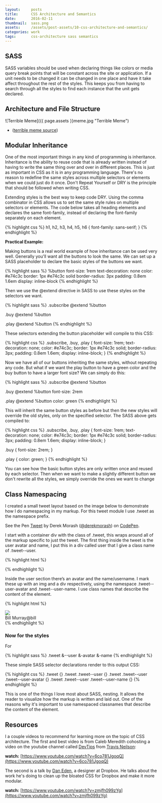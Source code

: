```yaml
---
layout:     posts
title:      CSS Architecture and Semantics
date:       2016-02-11
thumbnail:  sass.png
assets:     /assets/post-assets/10-css-architecture-and-semantics/
categories: work
tags:       css-architecture sass semantics
---
```

## SASS

SASS variables should be used when declaring things like colors or media query break points that will be constant across the site or application. If a unit needs to be changed it can be changed in one place and have it take affect throughout the rest of the styles. This keeps you from having to search through all the styles to find each instance that the unit gets declared.

## Architecture and File Structure

![Terrible Meme]({{ page.assets }}meme.jpg "Terrible Meme")
- ([terrible meme source](http://www.sitepoint.com/architecture-sass-project/))

## Modular Inheritance
One of the most important things in any kind of programming is inheritance. Inheritance is the ability to reuse code that is already written instead of having to write the same thing over and over in different places. This is just as important in CSS as it is in any programming language. There's no reason to redefine the same styles across multiple selectors or elements when we could just do it once. Don't Repeat Yourself or DRY is the principle that should be followed when writing CSS.

Extending styles is the best way to keep code DRY. Using the comma combinator in CSS allows us to set the same style rules on multiple selectors or elements. The code below takes all heading elements and declares the same font-family, instead of declaring the font-family separately on each element.

{% highlight css %}
h1, h2, h3, h4, h5, h6 {
  font-family: sans-serif;
}
{% endhighlight %}

__Practical Example:__

Making buttons is a real world example of how inheritance can be used very well. Generally you'll want all the buttons to look the same. We can set up a SASS placeholder to declare the basic styles of the buttons we want.

{% highlight sass %}
%button
  font-size: 1rem
  text-decoration: none
  color: #e74c3c
  border: 1px #e74c3c solid
  border-radius: 3px
  padding: 0.8em 1.6em
  display: inline-block
{% endhighlight %}

Then we use the @extend directive in SASS to use these styles on the selectors we want.

{% highlight sass %}
.subscribe
  @extend %button

.buy
  @extend %button

.play
  @extend %button
{% endhighlight %}

These selectors extending the button placeholder will compile to this CSS:

{% highlight css %}
.subscribe, .buy, .play {
  font-size: 1rem;
  text-decoration: none;
  color: #e74c3c;
  border: 1px #e74c3c solid;
  border-radius: 3px;
  padding: 0.8em 1.6em;
  display: inline-block;
}
{% endhighlight %}

Now we have all of our buttons inheriting the same styles, without repeating any code. But what if we want the play button to have a green color and the buy button to have a larger font size? We can simply do this:

{% highlight sass %}
.subscribe
  @extend %button

.buy
  @extend %button
  font-size: 2rem

.play
  @extend %button
  color: green
{% endhighlight %}

This will inherit the same button styles as before but then the new styles will override the old styles, only on the specified selector. The SASS above gets compiled to:

{% highlight css %}
.subscribe, .buy, .play {
  font-size: 1rem;
  text-decoration: none;
  color: #e74c3c;
  border: 1px #e74c3c solid;
  border-radius: 3px;
  padding: 0.8em 1.6em;
  display: inline-block;
}

.buy {
  font-size: 2rem;
}

.play {
  color: green;
}
{% endhighlight %}

You can see how the basic button styles are only written once and reused by each selector. Then when we want to make a slightly different button we don't rewrite all the styles, we simply override the ones we want to change

## Class Namespacing
I created a small tweet layout based on the image below to demonstrate how I do namespacing in my markup. For this tweet module I use .tweet as the namespace prefix.

<p data-height="320" data-theme-id="0" data-slug-hash="meQwja" data-default-tab="result" data-user="derekmorash" class='codepen'>See the Pen <a href='http://codepen.io/derekmorash/pen/meQwja/'>Tweet</a> by Derek Morash (<a href='http://codepen.io/derekmorash'>@derekmorash</a>) on <a href='http://codepen.io'>CodePen</a>.</p>
<script async src="//assets.codepen.io/assets/embed/ei.js"></script>

I start with a container div with the class of .tweet, this wraps around all of the markup specific to just the tweet. The first thing inside the tweet is the user avatar and name, I put this in a div called user that I give a class name of .tweet--user.

{% highlight html %}
<div class="tweet">
  <div class="tweet--user"></div>
</div>
{% endhighlight %}

Inside the user section there’s an avatar and the name/username. I mark these up with an img and a div respectively, using the namespace .tweet--user-avatar and .tweet--user-name. I use class names that describe the content of the element.

{% highlight html %}
<div class="tweet">
  <div class="tweet--user">
    <img class="tweet--user-avatar" src="http://fillmurray.com/50/50" />
    <div class="tweet--user-name">Bill Murray<span>@bill</span></div>
  </div>
</div>
{% endhighlight %}

### Now for the styles
For

{% highlight sass %}
.tweet
  &--user
    &-avatar
    &-name
{% endhighlight %}

These simple SASS selector declarations render to this output CSS:

{% highlight css %}
.tweet {}
.tweet .tweet--user {}
.tweet .tweet--user .tweet--user-avatar {}
.tweet .tweet--user .tweet--user-name {}
{% endhighlight %}

This is one of the things I love most about SASS, nesting. It allows the reader to visualize how the markup is written and laid out. One of the reasons why it's important to use namespaced classnames that describe the content of the element.

## Resources
I a couple videos to recommend for learning more on the topic of CSS architecture. The first and best video is from Caleb Meredith cohosting a video on the youtube channel called [DevTips](https://www.youtube.com/user/DevTipsForDesigners) from [Travis Neilson](https://twitter.com/travisneilson):

__watch:__ [https://www.youtube.com/watch?v=6co781JgoqQ](https://www.youtube.com/watch?v=6co781JgoqQ)

The second is a talk by [Dan Eden](https://twitter.com/_dte), a designer at Dropbox. He talks about the work he's doing to clean up the bloated CSS for Dropbox and make it more modular.

__watch:__ [https://www.youtube.com/watch?v=zmjfh099zYg](https://www.youtube.com/watch?v=zmjfh099zYg)
